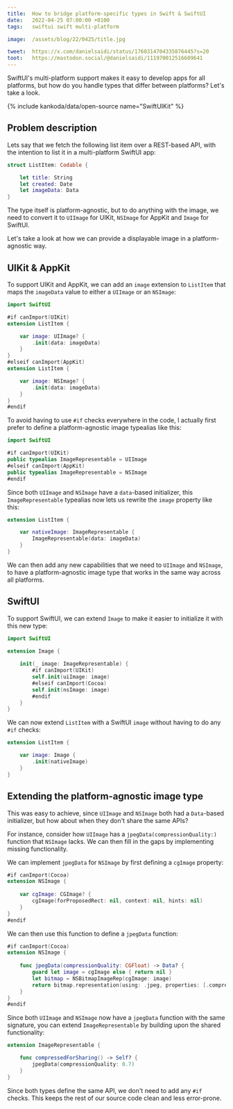 ```yaml
---
title:  How to bridge platform-specific types in Swift & SwiftUI
date:   2022-04-25 07:00:00 +0100
tags:   swiftui swift multi-platform

image:  /assets/blog/22/0425/title.jpg

tweet:  https://x.com/danielsaidi/status/1760314704335876445?s=20
toot:   https://mastodon.social/@danielsaidi/111970012516609641
---
```


SwiftUI's multi-platform support makes it easy to develop apps for all platforms, but how do you handle types that differ between platforms? Let's take a look.

{% include kankoda/data/open-source name="SwiftUIKit" %}


## Problem description

Lets say that we fetch the following list item over a REST-based API, with the intention to list it in a multi-platform SwiftUI app:

```swift
struct ListItem: Codable {

    let title: String
    let created: Date
    let imageData: Data
}
```

The type itself is platform-agnostic, but to do anything with the image, we need to convert it to `UIImage` for UIKit, `NSImage` for AppKit and `Image` for SwiftUI.

Let's take a look at how we can provide a displayable image in a platform-agnostic way.


## UIKit & AppKit

To support UIKit and AppKit, we can add an `image` extension to `ListItem` that maps the `imageData` value to either a `UIImage` or an `NSImage`:

```swift
import SwiftUI

#if canImport(UIKit)
extension ListItem {

    var image: UIImage? {
        .init(data: imageData)
    }
}
#elseif canImport(AppKit)
extension ListItem {

    var image: NSImage? {
        .init(data: imageData)
    }
}
#endif
```

To avoid having to use `#if` checks everywhere in the code, I actually first prefer to define a platform-agnostic image typealias like this:

```swift
import SwiftUI

#if canImport(UIKit)
public typealias ImageRepresentable = UIImage
#elseif canImport(AppKit)
public typealias ImageRepresentable = NSImage
#endif
```

Since both `UIImage` and `NSImage` have a `data`-based initializer, this `ImageRepresentable` typealias now lets us rewrite the `image` property like this:

```swift
extension ListItem {

    var nativeImage: ImageRepresentable {
        ImageRepresentable(data: imageData)
    }
}
```

We can then add any new capabilities that we need to `UIImage` and `NSImage`, to have a platform-agnostic image type that works in the same way across all platforms.


## SwiftUI

To support SwiftUI, we can extend `Image` to make it easier to initialize it with this new type:

```swift
import SwiftUI

extension Image {
    
    init(_ image: ImageRepresentable) {
        #if canImport(UIKit)
        self.init(uiImage: image)
        #elseif canImport(Cocoa)
        self.init(nsImage: image)
        #endif
    }
}
```

We can now extend `ListItem` with a SwiftUI `image` without having to do any `#if` checks:

```swift
extension ListItem {

    var image: Image { 
        .init(nativeImage) 
    }
}
```


## Extending the platform-agnostic image type

This was easy to achieve, since `UIImage` and `NSImage` both had a `Data`-based initializer, but how about when they don't share the same APIs?

For instance, consider how `UIImage` has a `jpegData(compressionQuality:)` function that `NSImage` lacks. We can then fill in the gaps by implementing missing functionality. 

We can implement `jpegData` for `NSImage` by first defining a `cgImage` property:

```swift
#if canImport(Cocoa)
extension NSImage {
    
    var cgImage: CGImage? {
        cgImage(forProposedRect: nil, context: nil, hints: nil)
    }
}
#endif
```

We can then use this function to define a `jpegData` function:

```swift
#if canImport(Cocoa)
extension NSImage {
 
    func jpegData(compressionQuality: CGFloat) -> Data? {
        guard let image = cgImage else { return nil }
        let bitmap = NSBitmapImageRep(cgImage: image)
        return bitmap.representation(using: .jpeg, properties: [.compressionFactor: compressionQuality])
    }
}
#endif
```

Since both `UIImage` and `NSImage` now have a `jpegData` function with the same signature, you can extend `ImageRepresentable` by building upon the shared functionality:

```swift
extension ImageRepresentable {

    func compressedForSharing() -> Self? {
        jpegData(compressionQuality: 0.7)
    }
}
```

Since both types define the same API, we don't need to add any `#if` checks. This keeps the rest of our source code clean and less error-prone.